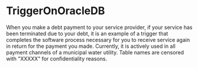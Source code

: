 # TriggerOnOracleDB
When you make a debt payment to your service provider, if your service has been terminated due to your debt, it is an example of a trigger that completes the software process necessary for you to receive service again in return for the payment you made. Currently, it is actively used in all payment channels of a municipal water utility. Table names are censored with "XXXXX" for confidentiality reasons.
